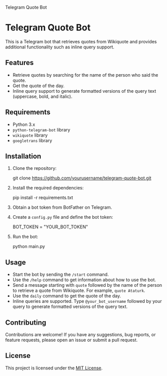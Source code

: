  Telegram Quote Bot

Telegram Quote Bot
==================

This is a Telegram bot that retrieves quotes from Wikiquote and provides additional functionality such as inline query support.

Features
--------

*   Retrieve quotes by searching for the name of the person who said the quote.
*   Get the quote of the day.
*   Inline query support to generate formatted versions of the query text (uppercase, bold, and italic).

Requirements
------------

*   Python 3.x
*   `python-telegram-bot` library
*   `wikiquote` library
*   `googletrans` library

Installation
------------

1.  Clone the repository:

    git clone https://github.com/yourusername/telegram-quote-bot.git

2.  Install the required dependencies:

    pip install -r requirements.txt

3.  Obtain a bot token from BotFather on Telegram.
4.  Create a `config.py` file and define the bot token:

    BOT_TOKEN = "YOUR_BOT_TOKEN"

5.  Run the bot:

    python main.py

Usage
-----

*   Start the bot by sending the `/start` command.
*   Use the `/help` command to get information about how to use the bot.
*   Send a message starting with `quote` followed by the name of the person to retrieve a quote from Wikiquote. For example, `quote Ataturk`.
*   Use the `daily` command to get the quote of the day.
*   Inline queries are supported. Type `@your_bot_username` followed by your query to generate formatted versions of the query text.

Contributing
------------

Contributions are welcome! If you have any suggestions, bug reports, or feature requests, please open an issue or submit a pull request.

License
-------

This project is licensed under the [MIT License](LICENSE).
